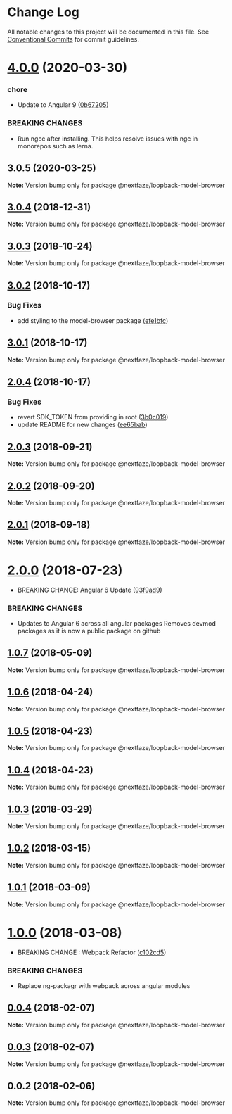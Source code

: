 # Change Log

All notable changes to this project will be documented in this file.
See [Conventional Commits](https://conventionalcommits.org) for commit guidelines.

# [4.0.0](https://github.com/NextFaze/npm-modules/compare/@nextfaze/loopback-model-browser@3.0.5...@nextfaze/loopback-model-browser@4.0.0) (2020-03-30)


### chore

* Update to Angular 9 ([0b67205](https://github.com/NextFaze/npm-modules/commit/0b67205e48aae8a496f85f1bdff945e29c375bf0))


### BREAKING CHANGES

* Run ngcc after installing.
This helps resolve issues with ngc in monorepos such as lerna.





## 3.0.5 (2020-03-25)

**Note:** Version bump only for package @nextfaze/loopback-model-browser





## [3.0.4](https://gitlab.nextfaze.com/nextfaze/npm-module-seed/compare/@nextfaze/loopback-model-browser@3.0.3...@nextfaze/loopback-model-browser@3.0.4) (2018-12-31)

**Note:** Version bump only for package @nextfaze/loopback-model-browser





<a name="3.0.3"></a>
## [3.0.3](https://gitlab.nextfaze.com/nextfaze/npm-module-seed/compare/@nextfaze/loopback-model-browser@3.0.2...@nextfaze/loopback-model-browser@3.0.3) (2018-10-24)




**Note:** Version bump only for package @nextfaze/loopback-model-browser

<a name="3.0.2"></a>
## [3.0.2](https://gitlab.nextfaze.com/nextfaze/npm-module-seed/compare/@nextfaze/loopback-model-browser@3.0.1...@nextfaze/loopback-model-browser@3.0.2) (2018-10-17)


### Bug Fixes

* add styling to the model-browser  package ([efe1bfc](https://gitlab.nextfaze.com/nextfaze/npm-module-seed/commit/efe1bfc))




<a name="3.0.1"></a>
## [3.0.1](https://gitlab.nextfaze.com/nextfaze/npm-module-seed/compare/@nextfaze/loopback-model-browser@2.0.4...@nextfaze/loopback-model-browser@3.0.1) (2018-10-17)




**Note:** Version bump only for package @nextfaze/loopback-model-browser

<a name="2.0.4"></a>
## [2.0.4](https://gitlab.nextfaze.com/nextfaze/npm-module-seed/compare/@nextfaze/loopback-model-browser@2.0.3...@nextfaze/loopback-model-browser@2.0.4) (2018-10-17)


### Bug Fixes

* revert SDK_TOKEN from providing in root ([3b0c019](https://gitlab.nextfaze.com/nextfaze/npm-module-seed/commit/3b0c019))
* update README for new changes ([ee65bab](https://gitlab.nextfaze.com/nextfaze/npm-module-seed/commit/ee65bab))




<a name="2.0.3"></a>
## [2.0.3](https://gitlab.nextfaze.com/nextfaze/npm-module-seed/compare/@nextfaze/loopback-model-browser@2.0.2...@nextfaze/loopback-model-browser@2.0.3) (2018-09-21)




**Note:** Version bump only for package @nextfaze/loopback-model-browser

<a name="2.0.2"></a>
## [2.0.2](https://gitlab.nextfaze.com/nextfaze/npm-module-seed/compare/@nextfaze/loopback-model-browser@2.0.1...@nextfaze/loopback-model-browser@2.0.2) (2018-09-20)




**Note:** Version bump only for package @nextfaze/loopback-model-browser

<a name="2.0.1"></a>
## [2.0.1](https://gitlab.nextfaze.com/nextfaze/npm-module-seed/compare/@nextfaze/loopback-model-browser@2.0.0...@nextfaze/loopback-model-browser@2.0.1) (2018-09-18)




**Note:** Version bump only for package @nextfaze/loopback-model-browser

<a name="2.0.0"></a>
# [2.0.0](https://gitlab.nextfaze.com/nextfaze/npm-module-seed/compare/@nextfaze/loopback-model-browser@1.0.7...@nextfaze/loopback-model-browser@2.0.0) (2018-07-23)


* BREAKING CHANGE: Angular 6 Update ([93f9ad9](https://gitlab.nextfaze.com/nextfaze/npm-module-seed/commit/93f9ad9))


### BREAKING CHANGES

* Updates to Angular 6 across all angular packages
Removes devmod packages as it is now a public package on github




<a name="1.0.7"></a>
## [1.0.7](https://gitlab.nextfaze.com/nextfaze/npm-module-seed/compare/@nextfaze/loopback-model-browser@1.0.6...@nextfaze/loopback-model-browser@1.0.7) (2018-05-09)




**Note:** Version bump only for package @nextfaze/loopback-model-browser

<a name="1.0.6"></a>
## [1.0.6](https://gitlab.nextfaze.com/nextfaze/npm-module-seed/compare/@nextfaze/loopback-model-browser@1.0.5...@nextfaze/loopback-model-browser@1.0.6) (2018-04-24)




**Note:** Version bump only for package @nextfaze/loopback-model-browser

<a name="1.0.5"></a>
## [1.0.5](https://gitlab.nextfaze.com/nextfaze/npm-module-seed/compare/@nextfaze/loopback-model-browser@1.0.4...@nextfaze/loopback-model-browser@1.0.5) (2018-04-23)




**Note:** Version bump only for package @nextfaze/loopback-model-browser

<a name="1.0.4"></a>
## [1.0.4](https://gitlab.nextfaze.com/nextfaze/npm-module-seed/compare/@nextfaze/loopback-model-browser@1.0.3...@nextfaze/loopback-model-browser@1.0.4) (2018-04-23)




**Note:** Version bump only for package @nextfaze/loopback-model-browser

<a name="1.0.3"></a>
## [1.0.3](https://gitlab.nextfaze.com/nextfaze/npm-module-seed/compare/@nextfaze/loopback-model-browser@1.0.2...@nextfaze/loopback-model-browser@1.0.3) (2018-03-29)




**Note:** Version bump only for package @nextfaze/loopback-model-browser

<a name="1.0.2"></a>
## [1.0.2](https://gitlab.nextfaze.com/nextfaze/npm-module-seed/compare/@nextfaze/loopback-model-browser@1.0.1...@nextfaze/loopback-model-browser@1.0.2) (2018-03-15)




**Note:** Version bump only for package @nextfaze/loopback-model-browser

<a name="1.0.1"></a>
## [1.0.1](https://gitlab.nextfaze.com/nextfaze/npm-module-seed/compare/@nextfaze/loopback-model-browser@1.0.0...@nextfaze/loopback-model-browser@1.0.1) (2018-03-09)




**Note:** Version bump only for package @nextfaze/loopback-model-browser

<a name="1.0.0"></a>
# [1.0.0](https://gitlab.nextfaze.com/nextfaze/npm-module-seed/compare/@nextfaze/loopback-model-browser@0.0.4...@nextfaze/loopback-model-browser@1.0.0) (2018-03-08)


* BREAKING CHANGE : Webpack Refactor ([c102cd5](https://gitlab.nextfaze.com/nextfaze/npm-module-seed/commit/c102cd5))


### BREAKING CHANGES

* Replace ng-packagr with webpack across angular modules




<a name="0.0.4"></a>
## [0.0.4](https://gitlab.nextfaze.com/nextfaze/npm-module-seed/compare/@nextfaze/loopback-model-browser@0.0.3...@nextfaze/loopback-model-browser@0.0.4) (2018-02-07)




**Note:** Version bump only for package @nextfaze/loopback-model-browser

<a name="0.0.3"></a>
## [0.0.3](https://gitlab.nextfaze.com/nextfaze/npm-module-seed/compare/@nextfaze/loopback-model-browser@0.0.2...@nextfaze/loopback-model-browser@0.0.3) (2018-02-07)




**Note:** Version bump only for package @nextfaze/loopback-model-browser

<a name="0.0.2"></a>
## 0.0.2 (2018-02-06)




**Note:** Version bump only for package @nextfaze/loopback-model-browser
